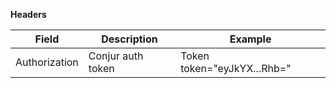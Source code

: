 **Headers**

|Field|Description|Example|
|----|------------|-------|
|Authorization|Conjur auth token|Token token="eyJkYX...Rhb="|